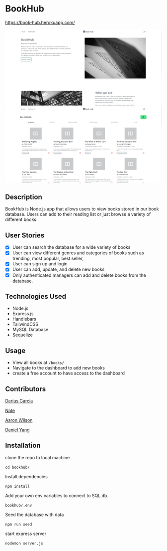 # BookHub

https://book-hub.herokuapp.com/

![Screenshot of the homepage](./public/images/homepage.png)
![Screenshot of all books page](./public/images/books-page.png)

## Description

BookHub is Node.js app that allows users to view books stored in our book database. Users can add to their reading list or just browse a variety of different books.

## User Stories

- [x] User can search the database for a wide variety of books
- [x] User can view different genres and categories of books such as trending, most popular, best seller,
- [x] User can sign up and login
- [x] User can add, update, and delete new books
- [x] Only authenticated managers can add and delete books from the database.

## Technologies Used

- Node.js
- Express.js
- Handlebars
- TailwindCSS
- MySQL Database
- Sequelize

## Usage

- View all books at `/books/`
- Navigate to the dashboard to add new books
- create a free account to have access to the dashboard

## Contributors

[Darius Garcia](https://github.com/dariusgarcia/)

[Nate](https://github.com/ndifiori)

[Aaron Wilson](https://github.com/a-wilson-96)

[Daniel Yang](https://github.com/danielshang11)

## Installation

clone the repo to local machine

```
cd bookhub/
```

Install dependencies

```
npm install
```

Add your own env variables to connect to SQL db.

```
bookhub/.env
```

Seed the database with data

```
npm run seed
```

start express server

```
nodemon server.js
```
